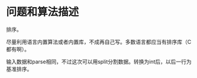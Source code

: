 # 问题和算法描述 #

排序。

尽量利用语言内置算法或者内置库，不成再自己写。多数语言都应当有排序库（C都有啊）。

输入数据和parse相同，不过这次可以用split分割数据。转换为int后，以后一行为基准排序。


